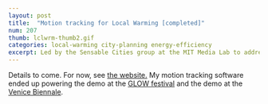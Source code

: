 ```yaml
---
layout: post
title:  "Motion tracking for Local Warming [completed]"
num: 207
thumb: lclwrm-thumb2.gif
categories: local-warming city-planning energy-efficiency
excerpt: Led by the Sensable Cities group at the MIT Media Lab to address the energy demands of our growing world, Local Warming applied localized and targeted heating. My work focused on tracking people despite infrared interference.
---
```


Details to come. For now, see [the website.](http://senseable.mit.edu/localwarming2014/) My motion tracking software ended up powering the demo at the [GLOW festival](http://www.gloweindhoven.nl/website/glow/glow.php) and the demo at the [Venice Biennale](http://www.labiennale.org/en/Home.html).
